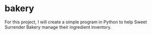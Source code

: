 # bakery
For this project, I will create a simple program in Python to help Sweet Surrender Bakery manage their ingredient inventory. 
